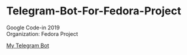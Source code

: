 # Telegram-Bot-For-Fedora-Project
Google Code-in 2019 <br />
Organization: Fedora Project <br />

<a href="https://t.me/pollob1563bot">My Telegram Bot</a>
